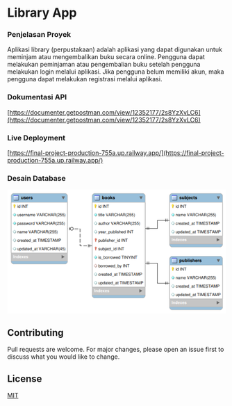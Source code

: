 # Library App

### Penjelasan Proyek
Aplikasi library (perpustakaan) adalah aplikasi yang dapat digunakan untuk meminjam atau mengembalikan buku secara online. Pengguna dapat melakukan peminjaman atau pengembalian buku setelah pengguna melakukan login melalui aplikasi. Jika pengguna belum memiliki akun, maka pengguna dapat melakukan registrasi melalui aplikasi.

### Dokumentasi API
[https://documenter.getpostman.com/view/12352177/2s8YzXvLC6](https://documenter.getpostman.com/view/12352177/2s8YzXvLC6)

### Live Deployment
[https://final-project-production-755a.up.railway.app/](https://final-project-production-755a.up.railway.app/)

### Desain Database

![img](erd.png)

## Contributing
Pull requests are welcome. For major changes, please open an issue first to discuss what you would like to change.

## License
[MIT](https://choosealicense.com/licenses/mit/)